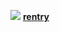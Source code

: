 ![](https://64.media.tumblr.com/e0a2689626b9e9677593abe83311fe5e/ac93fa7b4e916d70-2d/s1280x1920/693dc6c70e85ffff902c9909dca81530d58abe0b.pnj)
[**rentry**](https://rentry.co/limblesscorpse)
